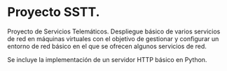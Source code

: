 # Proyecto SSTT.

Proyecto de Servicios Telemáticos. Despliegue básico de varios servicios de red 
en máquinas virtuales con el objetivo de gestionar y configurar un entorno de 
red básico en el que se ofrecen algunos servicios de red.

Se incluye la implementación de un servidor HTTP básico en Python.